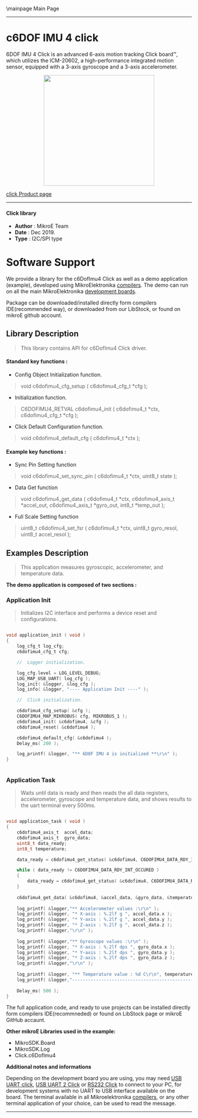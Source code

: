 \mainpage Main Page
 
 

---
# c6DOF IMU 4 click

6DOF IMU 4 Click is an advanced 6-axis motion tracking Click board™, which utilizes the ICM-20602, a high-performance integrated motion sensor, equipped with a 3-axis gyroscope and a 3-axis accelerometer. 

<p align="center">
  <img src="https://download.mikroe.com/images/click_for_ide/6dofimu4_click.png" height=300px>
</p>

[click Product page](https://www.mikroe.com/6dof-imu-4-click)

---


#### Click library 

- **Author**        : MikroE Team
- **Date**          : Dec 2019.
- **Type**          : I2C/SPI type


# Software Support

We provide a library for the c6DofImu4 Click 
as well as a demo application (example), developed using MikroElektronika 
[compilers](https://shop.mikroe.com/compilers). 
The demo can run on all the main MikroElektronika [development boards](https://shop.mikroe.com/development-boards).

Package can be downloaded/installed directly form compilers IDE(recommended way), or downloaded from our LibStock, or found on mikroE github account. 

## Library Description

> This library contains API for c6DofImu4 Click driver.

#### Standard key functions :

- Config Object Initialization function.
> void c6dofimu4_cfg_setup ( c6dofimu4_cfg_t *cfg ); 
 
- Initialization function.
> C6DOFIMU4_RETVAL c6dofimu4_init ( c6dofimu4_t *ctx, c6dofimu4_cfg_t *cfg );

- Click Default Configuration function.
> void c6dofimu4_default_cfg ( c6dofimu4_t *ctx );


#### Example key functions :

- Sync Pin Setting function
> void c6dofimu4_set_sync_pin ( c6dofimu4_t *ctx, uint8_t state );
 
- Data Get function
> void c6dofimu4_get_data ( c6dofimu4_t *ctx, c6dofimu4_axis_t *accel_out, c6dofimu4_axis_t *gyro_out, int8_t *temp_out );

- Full Scale Setting function
> uint8_t c6dofimu4_set_fsr ( c6dofimu4_t *ctx, uint8_t gyro_resol, uint8_t accel_resol );

## Examples Description

> This application measures gyroscopic, accelerometer, and temperature data.

**The demo application is composed of two sections :**

### Application Init 

> Initializes I2C interface and performs a device reset and configurations.

```c

void application_init ( void )
{
    log_cfg_t log_cfg;
    c6dofimu4_cfg_t cfg;

    //  Logger initialization.

    log_cfg.level = LOG_LEVEL_DEBUG;
    LOG_MAP_USB_UART( log_cfg );
    log_init( &logger, &log_cfg );
    log_info( &logger, "---- Application Init ----" );

    //  Click initialization.

    c6dofimu4_cfg_setup( &cfg );
    C6DOFIMU4_MAP_MIKROBUS( cfg, MIKROBUS_1 );
    c6dofimu4_init( &c6dofimu4, &cfg );
    c6dofimu4_reset( &c6dofimu4 );

    c6dofimu4_default_cfg( &c6dofimu4 );
    Delay_ms( 200 );

    log_printf( &logger, "** 6DOF IMU 4 is initialized **\r\n" );
}
  
```

### Application Task

> Waits until data is ready and then reads the all data registers,
> accelerometer, gyroscope and temperature data, and shows results to the uart terminal every 500ms.

```c

void application_task ( void )
{
    c6dofimu4_axis_t  accel_data;
    c6dofimu4_axis_t  gyro_data;
    uint8_t data_ready;
    int8_t temperature;

    data_ready = c6dofimu4_get_status( &c6dofimu4, C6DOFIMU4_DATA_RDY_INT_MASK );

    while ( data_ready != C6DOFIMU4_DATA_RDY_INT_OCCURED )
    {
        data_ready = c6dofimu4_get_status( &c6dofimu4, C6DOFIMU4_DATA_RDY_INT_MASK );
    }
    
    c6dofimu4_get_data( &c6dofimu4, &accel_data, &gyro_data, &temperature );
    
    log_printf( &logger,"** Accelerometer values :\r\n" );
    log_printf( &logger, "* X-axis : %.2lf g ", accel_data.x );
    log_printf( &logger, "* Y-axis : %.2lf g ", accel_data.y );
    log_printf( &logger, "* Z-axis : %.2lf g ", accel_data.z );
    log_printf( &logger,"\r\n" );
    
    log_printf( &logger,"** Gyroscope values :\r\n" );
    log_printf( &logger, "* X-axis : %.2lf dps ", gyro_data.x );
    log_printf( &logger, "* Y-axis : %.2lf dps ", gyro_data.y );
    log_printf( &logger, "* Z-axis : %.2lf dps ", gyro_data.z );
    log_printf( &logger,"\r\n" );
    
    log_printf( &logger, "** Temperature value : %d C\r\n", temperature );
    log_printf( &logger,"------------------------------------------------- \r\n" );
    
    Delay_ms( 500 );
}

```


The full application code, and ready to use projects can be  installed directly form compilers IDE(recommneded) or found on LibStock page or mikroE GitHub accaunt.

**Other mikroE Libraries used in the example:** 

- MikroSDK.Board
- MikroSDK.Log
- Click.c6DofImu4

**Additional notes and informations**

Depending on the development board you are using, you may need 
[USB UART click](https://shop.mikroe.com/usb-uart-click), 
[USB UART 2 Click](https://shop.mikroe.com/usb-uart-2-click) or 
[RS232 Click](https://shop.mikroe.com/rs232-click) to connect to your PC, for 
development systems with no UART to USB interface available on the board. The 
terminal available in all Mikroelektronika 
[compilers](https://shop.mikroe.com/compilers), or any other terminal application 
of your choice, can be used to read the message.



---
